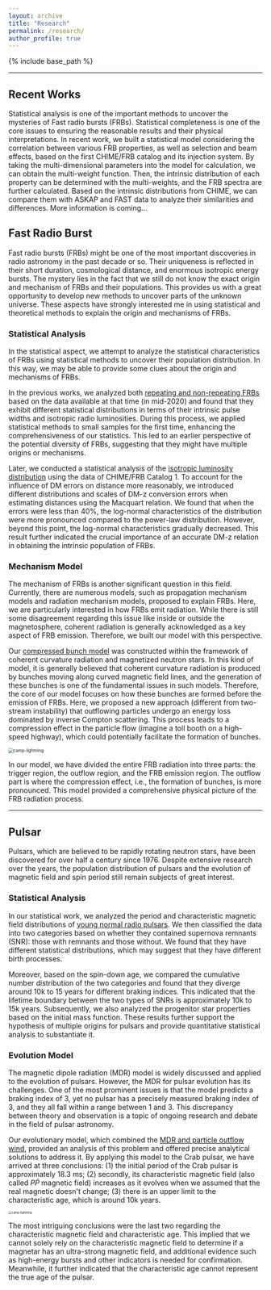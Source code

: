 ```yaml
---
layout: archive
title: "Research"
permalink: /research/
author_profile: true
---
```


{% include base_path %}

----

## Recent Works

Statistical analysis is one of the important methods to uncover the mysteries of Fast radio bursts (FRBs). Statistical completeness is one of the core issues to ensuring the reasonable results and their physical interpretations. In recent work, we built a statistical model considering the correlation between various FRB properties, as well as selection and beam effects, based on the first CHIME/FRB catalog and its injection system.  By taking the multi-dimensional parameters into the model for calculation, we can obtain the multi-weight function. Then, the intrinsic distribution of each property can be determined with the multi-weights, and the FRB spectra are further calculated. Based on the intrinsic distributions from CHIME, we can compare them with ASKAP and FAST data to analyze their similarities and differences. More information is coming...

## Fast Radio Burst

Fast radio bursts (FRBs) might be one of the most important discoveries in radio astronomy in the past decade or so. Their uniqueness is reflected in their short duration, cosmological distance, and enormous isotropic energy bursts. The mystery lies in the fact that we still do not know the exact origin and  mechanism of FRBs and their populations. This provides us with a great opportunity to develop new methods to uncover parts of the unknown universe. These aspects have strongly interested me in using statistical and theoretical methods to explain the origin and mechanisms of FRBs.

### Statistical Analysis

In the statistical aspect, we attempt  to analyze the statistical characteristics of FRBs using statistical methods to uncover their population distribution. In this way, we may be able to provide some clues about the origin and mechanisms of FRBs. 

In the previous works, we analyzed both [repeating and non-repeating FRBs](https://ui.adsabs.harvard.edu/abs/2021MNRAS.500.3275C/abstract) based on the data available at that time (in mid-2020) and found that they exhibit different statistical distributions in terms of their intrinsic pulse widths and isotropic radio luminosities. During this process, we applied statistical methods to small samples for the first time, enhancing the comprehensiveness of our statistics. This led to an earlier perspective of the potential diversity of FRBs, suggesting that they might have multiple origins or mechanisms.

Later, we conducted a statistical analysis of the [isotropic luminosity distribution](https://ui.adsabs.harvard.edu/abs/2022Ap%26SS.367...66C/abstract) using the data of CHIME/FRB Catalog 1. To account for the influence of DM errors on distance more reasonably, we introduced different distributions and scales of DM-z conversion errors when estimating distances using the Macquart relation. We found that when the errors were less than 40%, the log-normal characteristics of the distribution were more pronounced compared to the power-law distribution. However, beyond this point, the log-normal characteristics gradually decreased. This result further indicated the crucial importance of an accurate DM-z relation in obtaining the intrinsic population of FRBs.

### Mechanism Model

The mechanism of FRBs is another significant question in this field. Currently, there are numerous models, such as propagation mechanism models and radiation mechanism models, proposed to explain FRBs. Here, we are particularly interested in how FRBs emit radiation. While there is still some disagreement regarding this issue like inside or outside the magnetosphere, coherent radiation is generally acknowledged as a key aspect of FRB emission. Therefore, we built our model with this perspective.

Our [compressed bunch model](https://ui.adsabs.harvard.edu/abs/2023arXiv230810258C/abstract) was constructed within the framework of coherent curvature radiation and magnetized neutron stars. In this kind of model, it is generally believed that coherent curvature radiation is produced by bunches moving along curved magnetic field lines, and the generation of these bunches is one of the fundamental issues in such models. Therefore, the core of our model focuses on how these bunches are formed before the emission of FRBs. Here, we proposed a new approach (different from two-stream instability) that outflowing particles undergo an energy loss dominated by inverse Compton scattering. This process leads to a compression effect in the particle flow (imagine a toll booth on a high-speed highway), which could potentially facilitate the formation of bunches.

<img src="https://xianghancui.github.io/images/model.png" alt="camp-lightning" style="zoom: 60%;"/>

In our model, we have divided the entire FRB radiation into three parts: the trigger region, the outflow region, and the FRB emission region. The outflow part is where the compression effect, i.e., the formation of bunches, is more pronounced. This model provided a comprehensive physical picture of the FRB radiation process.

----

## Pulsar

Pulsars, which are believed to be rapidly rotating neutron stars, have been discovered for over half a century since 1976. Despite extensive research over the years, the population distribution of pulsars and the evolution of magnetic field and spin period still remain subjects of great interest.

### Statistical Analysis

In our statistical work, we analyzed the period and characteristic magnetic field distributions of  [young normal radio pulsars](https://ui.adsabs.harvard.edu/abs/2021MNRAS.508..279C/abstract). We then classified the data into two categories based on whether they contained supernova remnants (SNR): those with remnants and those without. We found that they have different statistical distributions, which may suggest that they have different birth processes.

Moreover, based on the spin-down age, we compared the cumulative number distribution of the two categories and found that they diverge around 10k to 15 years for different braking indices. This indicated that the lifetime boundary between the two types of SNRs is approximately 10k to 15k years. Subsequently, we also analyzed the progenitor star properties based on the initial mass function. These results further support the hypothesis of multiple origins for pulsars and provide quantitative statistical analysis to substantiate it.

### Evolution Model

The magnetic dipole radiation (MDR) model is widely discussed and applied to the evolution of pulsars. However, the MDR for pulsar evolution has its challenges. One of the most prominent issues is that the model predicts a braking index of 3, yet no pulsar has a precisely measured braking index of 3, and they all fall within a range between 1 and 3. This discrepancy between theory and observation is a topic of ongoing research and debate in the field of pulsar astronomy.

Our evolutionary model, which combined the [MDR and particle outflow wind](https://ui.adsabs.harvard.edu/abs/2022Univ....8..628Z/abstract), provided an analysis of this problem and offered precise analytical solutions to address it. By applying this model to the Crab pulsar, we have arrived at three conclusions: (1) the initial period of the Crab pulsar is approximately 18.3 ms; (2) secondly, its characteristic magnetic field (also called $P \dot P$ magnetic field) increases as it evolves when we assumed that the real magnetic doesn't change; (3) there is an upper limit to the characteristic age, which is around 10k years.

<img src="https://xianghancui.github.io/images/P-Pdot.png" alt="camp-lightning" style="zoom: 40%;" />

The most intriguing conclusions were the last two regarding the characteristic magnetic field and characteristic age. This implied that we cannot solely rely on the characteristic magnetic field to determine if a magnetar has an ultra-strong magnetic field, and additional evidence such as high-energy bursts and other indicators is needed for confirmation. Meanwhile, it further indicated that the characteristic age cannot represent the true age of the pulsar.
